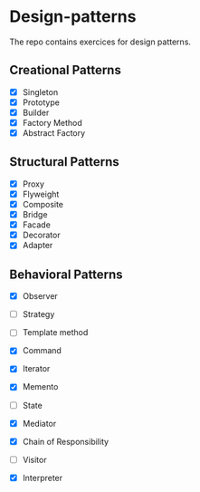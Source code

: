 # Design-patterns

The repo contains exercices for design patterns.


## Creational Patterns

- [X] Singleton
- [X] Prototype
- [X] Builder
- [X] Factory Method
- [X] Abstract Factory

## Structural Patterns

- [X] Proxy
- [X] Flyweight
- [X] Composite
- [X] Bridge
- [X] Facade
- [X] Decorator
- [X] Adapter

## Behavioral Patterns

- [X] Observer
- [ ] Strategy
- [ ] Template method
- [X] Command
- [X] Iterator
- [X] Memento
- [ ] State
- [X] Mediator
- [X] Chain of Responsibility
- [ ] Visitor
- [X] Interpreter

